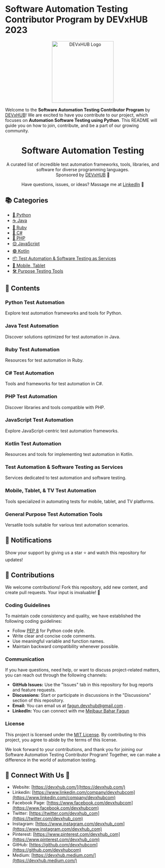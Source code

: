 # Software Automation Testing Contributor Program by DEVxHUB 2023

<p align="center">
  <img src="https://live.staticflickr.com/65535/51304040408_fdb0c064ee.jpg" alt="DEVxHUB Logo" width="200" height="200">
</p>

Welcome to the **Software Automation Testing Contributor Program** by  [DEVxHUB](https://devxhub.com)! We are excited to have you contribute to our project, which focuses on **Automation Software Testing using Python**. This README will guide you on how to join, contribute, and be a part of our growing community.


<h1 align="center">Software Automation Testing</h1>

<p align="center">
  A curated list of incredible test automation frameworks, tools, libraries, and software for diverse programming languages. 
  <br/>Sponsored by <a href="https://devxhub.com">DEVxHUB</a> 🚀
</p>

<p align="center">
  Have questions, issues, or ideas? Massage me at <a href="https://www.linkedin.com/in/mejbaur/">LinkedIn</a> 💬
</p>

## 📚 Categories

- [🐍 Python](#python-test-automation)
- [☕ Java](#java-test-automation)
- [💎 Ruby](#ruby-test-automation)
- [🔷 C#](#c-test-automation)
- [🔶 PHP](#php-test-automation)
- [🟡 JavaScript](#javascript-test-automation)
- [🟣 Kotlin](#kotlin-test-automation)
- [📦 Test Automation & Software Testing as Services](#test-automation-and-software-testing-as-services)
- [📱 Mobile, Tablet](#mobile-tablet-and-tv-test-automation)
- [🛠️ Purpose Testing Tools](#general-purpose-test-automation-tools)

## 🌟 Contents

### Python Test Automation
Explore test automation frameworks and tools for Python.

### Java Test Automation
Discover solutions optimized for test automation in Java.

### Ruby Test Automation
Resources for test automation in Ruby.

### C# Test Automation
Tools and frameworks for test automation in C#.

### PHP Test Automation
Discover libraries and tools compatible with PHP.

### JavaScript Test Automation
Explore JavaScript-centric test automation frameworks.

### Kotlin Test Automation
Resources and tools for implementing test automation in Kotlin.

### Test Automation & Software Testing as Services
Services dedicated to test automation and software testing.

### Mobile, Tablet, & TV Test Automation
Tools specialized in automating tests for mobile, tablet, and TV platforms.

### General Purpose Test Automation Tools
Versatile tools suitable for various test automation scenarios.


## 📣 Notifications

Show your support by giving us a star ⭐ and watch this repository for updates!

## 🤝 Contributions

We welcome contributions! Fork this repository, add new content, and create pull requests. Your input is invaluable! 🙌

### Coding Guidelines

To maintain code consistency and quality, we have established the following coding guidelines:

- Follow [PEP 8](https://www.python.org/dev/peps/pep-0008/) for Python code style.
- Write clear and concise code comments.
- Use meaningful variable and function names.
- Maintain backward compatibility whenever possible.

### Communication

If you have questions, need help, or want to discuss project-related matters, you can reach out through the following channels:

- **GitHub Issues:** Use the "Issues" tab in this repository for bug reports and feature requests.
- **Discussions:** Start or participate in discussions in the "Discussions" section of this repository.
- **Email:** You can email us at fagun.devxhub@gmail.com .
- **LinkedIn:** You can connect with me [Mejbaur Bahar Fagun](https://www.linkedin.com/in/mejbaur/)

### License

This project is licensed under the [MIT License](https://github.com/devxhub/Software-Automation-Testing-Contributor-Program-by-DEVxHUB/blob/main/LICENSE). By contributing to this project, you agree to abide by the terms of this license.

We look forward to your contributions, and thank you for joining our Software Automation Testing Contributor Program! Together, we can make a difference in the world of automation testing.


## 🔰 Connect With Us 🔰

- Website: [https://devxhub.com/](https://devxhub.com/)
- Linkedin: [https://www.linkedin.com/company/devxhubcom](https://www.linkedin.com/company/devxhubcom)
- Facebook Page: [https://www.facebook.com/devxhubcom](https://www.facebook.com/devxhubcom)
- Twitter: [https://twitter.com/devxhub_com](https://twitter.com/devxhub_com)
- Instagram: [https://www.instagram.com/devxhub_com](https://www.instagram.com/devxhub_com)
- Pinterest: [https://www.pinterest.com/devxhub_com](https://www.pinterest.com/devxhub_com)
- GitHub: [https://github.com/devxhubcom](https://github.com/devxhubcom)
- Medium: [https://devxhub.medium.com/](https://devxhub.medium.com/)
